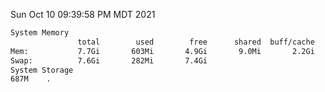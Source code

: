 Sun Oct 10 09:39:58 PM MDT 2021
```bash
System Memory
               total        used        free      shared  buff/cache   available
Mem:           7.7Gi       603Mi       4.9Gi       9.0Mi       2.2Gi       6.7Gi
Swap:          7.6Gi       282Mi       7.4Gi
System Storage
687M	.
```
